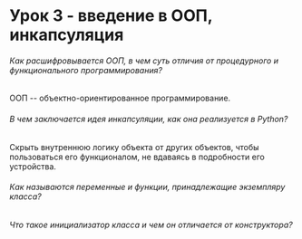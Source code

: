 # Урок 3 - введение в ООП, инкапсуляция
###### Как расшифровывается ООП, в чем суть отличия от процедурного и функционального программирования?
ООП -- объектно-ориентированное программирование.

###### В чем заключается идея инкапсуляции, как она реализуется в Python?
Скрыть внутреннюю логику объекта от других объектов, чтобы пользоваться его функционалом,
не вдаваясь в подробности его устройства.

###### Как называются переменные и функции, принадлежащие экземпляру класса?

###### Что такое инициализатор класса и чем он отличается от конструктора?
